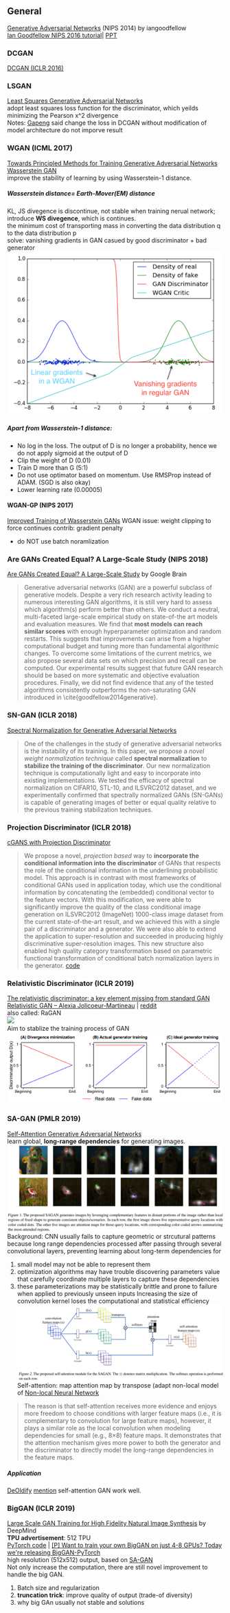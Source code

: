 
## General
[Generative Adversarial Networks](https://arxiv.org/abs/1406.2661) (NIPS 2014) by iangoodfellow  
[Ian Goodfellow NIPS 2016 tutorial](https://arxiv.org/pdf/1701.00160.pdf)| [PPT](http://www.iangoodfellow.com/slides/2016-12-04-NIPS.pdf) 

### DCGAN
[DCGAN (ICLR 2016)](/generative_models/GAN_repersentation_learning.md#dcgan-iclr-2016)

### LSGAN
[Least Squares Generative Adversarial Networks](https://arxiv.org/abs/1611.04076)  
adopt least squares loss function for the discriminator, which yeilds minimizing the Pearson x^2 divergence  
Notes: [Gapeng](https://zhuanlan.zhihu.com/p/25768099) said change the loss in DCGAN without modification of model architecture do not imporve result

### WGAN (ICML 2017)
[Towards Principled Methods for Training Generative Adversarial Networks](https://arxiv.org/abs/1701.04862)
[Wasserstein GAN](https://arxiv.org/abs/1701.07875)  
improve the stability of learning by using Wasserstein-1 distance. 
##### Wasserstein distance= Earth-Mover(EM) distance
KL, JS divegence is discontinue, not stable when training nerual network; introduce **WS divegence**, which is continues.  
the minimum cost of transporting mass in converting the data distribution q to the data distribution p  
solve: vanishing gradients in GAN casued by good discriminator + bad generator  
![](img/WGAN_critic.png)
##### Apart from Wasserstein-1 distance:
* No log in the loss. The output of D is no longer a probability, hence we do not apply sigmoid at the output of D
* Clip the weight of D (0.01)
* Train D more than G (5:1)
* Do not use optimator based on momentum. Use RMSProp instead of ADAM. (SGD is also okay)
* Lower learning rate (0.00005)
#### WGAN-GP (NIPS 2017)
[Improved Training of Wasserstein GANs](https://arxiv.org/abs/1704.00028)
WGAN issue: weight clipping to force continues
contrib: gradient penalty
* do NOT use batch noramlization

### Are GANs Created Equal? A Large-Scale Study (NIPS 2018)
[Are GANs Created Equal? A Large-Scale Study](https://arxiv.org/pdf/1711.10337.pdf) by Google Brain  
> Generative adversarial networks (GAN) are a powerful subclass of generative models. Despite a very rich research activity leading to numerous interesting GAN algorithms, it is still very hard to assess which algorithm(s) perform better than others. We conduct a neutral, multi-faceted large-scale empirical study on state-of-the art models and evaluation measures. We find that **most models can reach similar scores** with enough hyperparameter optimization and random restarts. This suggests that improvements can arise from a higher computational budget and tuning more than fundamental algorithmic changes. To overcome some limitations of the current metrics, we also propose several data sets on which precision and recall can be computed. Our experimental results suggest that future GAN research should be based on more systematic and objective evaluation procedures. Finally, we did not find evidence that any of the tested algorithms consistently outperforms the non-saturating GAN introduced in \cite{goodfellow2014generative}.

### SN-GAN (ICLR 2018)
[Spectral Normalization for Generative Adversarial Networks](https://openreview.net/pdf?id=B1QRgziT-)  
> One of the challenges in the study of generative adversarial networks is the instability of its training. In this paper, we propose a *novel weight normalization technique* called **spectral normalization** to **stabilize the training of the discriminator**. Our new normalization technique is computationally light and easy to incorporate into existing implementations. We tested the efficacy of spectral normalization on CIFAR10, STL-10, and ILSVRC2012 dataset, and we experimentally confirmed that spectrally normalized GANs (SN-GANs) is capable of generating images of better or equal quality relative to the previous training stabilization techniques.

### Projection Discriminator (ICLR 2018)
[cGANS with Projection Discriminator](https://openreview.net/pdf?id=ByS1VpgRZ)  
> We propose a novel, *projection based* way to **incorporate the conditional information into the discriminator** of GANs that respects the role of the conditional information in the underlining probabilistic model. This approach is in contrast with most frameworks of conditional GANs used in application today, which use the conditional information by concatenating the (embedded) conditional vector to the feature vectors. With this modification, we were able to significantly improve the quality of the class conditional image generation on ILSVRC2012 (ImageNet) 1000-class image dataset from the current state-of-the-art result, and we achieved this with a single pair of a discriminator and a generator. We were also able to extend the application to super-resolution and succeeded in producing highly discriminative super-resolution images. This new structure also enabled high quality category transformation based on parametric functional transformation of conditional batch normalization layers in the generator. 
[code](https://github.com/pfnet-research/sngan_projection)

### Relativistic Discriminator (ICLR 2019)
[The relativistic discriminator: a key element missing from standard GAN](https://arxiv.org/abs/1807.00734)  
[Relativistic GAN – Alexia Jolicoeur-Martineau](https://ajolicoeur.wordpress.com/relativisticgan/) | [reddit](https://www.reddit.com/r/MachineLearning/comments/8vr9am/r_the_relativistic_discriminator_a_key_element/)  
also called: RaGAN  
![](https://ajolicoeur.files.wordpress.com/2018/06/screenshot-from-2018-06-30-11-04-05.png)  
Aim to stablize the training process of GAN  
![](img/RaGAN_explaination.png)

### SA-GAN (PMLR 2019)
[Self-Attention Generative Adversarial Networks](https://arxiv.org/pdf/1805.08318.pdf)  
learn global, **long-range dependencies** for generating images.  
![](img/SAGAN_attention_map.png)
Background: CNN usually fails to capture geometric or strcutural patterns because long range dependencies processed after passing through several convolutional layers, preventing learning about long-term dependencies for 
1. small model may not be able to represent them
2. optimization algorithms may have trouble discovering parameters value that carefully coordinate multiple layers to capture these dependencies
3. these parameterizations may be statistically brittle and prone to failure when applied to previously unseen inputs
Increasing the size of convolution kernel loses the computational and statistical efficiency
![](img/SAGAN_module.png)
Self-attention: map attention map by transpose (adapt non-local model of [Non-local Neural Network](/basic/attention.html#non-local-neural-networks-cvpr-2018)

> The reason is that self-attention receives more evidence and enjoys more freedom to choose conditions with larger feature maps
(i.e., it is complementary to convolution for large feature maps), however, it plays a similar role as the local convolution when modeling dependencies for small (e.g., 8×8) feature maps. It demonstrates that the attention mechanism gives more power to both the generator and the discriminator to directly model the long-range dependencies in the feature maps. 
##### Application
[DeOldify](https://github.com/jantic/DeOldify) [mention](https://www.reddit.com/r/MachineLearning/comments/9tcfls/p_introducing_deoldify_a_progressive/) self-attention GAN work well.

### BigGAN (ICLR 2019)
[Large Scale GAN Training for High Fidelity Natural Image Synthesis](https://arxiv.org/abs/1809.11096) by DeepMind  
__TPU advertisement__: 512 TPU  
[PyTorch code](https://github.com/ajbrock/BigGAN-PyTorch) | 
[\[P\] Want to train your own BigGAN on just 4-8 GPUs? Today we're releasing BigGAN-PyTorch](https://www.reddit.com/r/MachineLearning/comments/b461zt/p_want_to_train_your_own_biggan_on_just_48_gpus/)  
high resolution (512x512) output, based on [SA-GAN](#sa-gan-pmlr-2019)  
Not only increase the computation, there are still novel improvement to handle the big GAN.
1. Batch size and regularization
2. **truncation trick**: improve quality of output (trade-of diversity)
3. why big GAn usually not stable and solutions